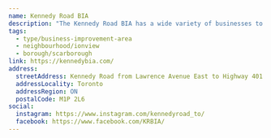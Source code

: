 ```yaml
---
name: Kennedy Road BIA
description: "The Kennedy Road BIA has a wide variety of businesses to meet your needs and is recognized as one of the most diverse shopping districts in the entire GTA. With over 300 businesses and services to choose from, the BIA is made up of retail stores and various service providers."
tags:
  - type/business-improvement-area
  - neighbourhood/ionview
  - borough/scarborough
link: https://kennedybia.com/
address:
  streetAddress: Kennedy Road from Lawrence Avenue East to Highway 401
  addressLocality: Toronto
  addressRegion: ON
  postalCode: M1P 2L6
social:
  instagram: https://www.instagram.com/kennedyroad_to/
  facebook: https://www.facebook.com/KRBIA/
---
```

